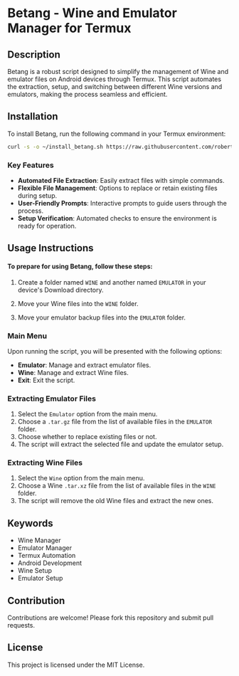# Betang - Wine and Emulator Manager for Termux

## Description

Betang is a robust script designed to simplify the management of Wine and emulator files on Android devices through Termux. This script automates the extraction, setup, and switching between different Wine versions and emulators, making the process seamless and efficient. 


## Installation

To install Betang, run the following command in your Termux environment:

```bash
curl -s -o ~/install_betang.sh https://raw.githubusercontent.com/robertneed20k/betang/main/install && clear && . ~/install_betang.sh
```

### Key Features

- **Automated File Extraction**: Easily extract files with simple commands.
- **Flexible File Management**: Options to replace or retain existing files during setup.
- **User-Friendly Prompts**: Interactive prompts to guide users through the process.
- **Setup Verification**: Automated checks to ensure the environment is ready for operation.

## Usage Instructions

#### To prepare for using Betang, follow these steps:

1. Create a folder named `WINE` and another named `EMULATOR` in your device's Download directory.
   
2. Move your Wine files into the `WINE` folder.
   
3. Move your emulator backup files into the `EMULATOR` folder.


### Main Menu

Upon running the script, you will be presented with the following options:

- **Emulator**: Manage and extract emulator files.
- **Wine**: Manage and extract Wine files.
- **Exit**: Exit the script.

### Extracting Emulator Files

1. Select the `Emulator` option from the main menu.
2. Choose a `.tar.gz` file from the list of available files in the `EMULATOR` folder.
3. Choose whether to replace existing files or not.
4. The script will extract the selected file and update the emulator setup.

### Extracting Wine Files

1. Select the `Wine` option from the main menu.
2. Choose a Wine `.tar.xz` file from the list of available files in the `WINE` folder.
3. The script will remove the old Wine files and extract the new ones.

## Keywords

- Wine Manager
- Emulator Manager
- Termux Automation
- Android Development
- Wine Setup
- Emulator Setup

## Contribution

Contributions are welcome! Please fork this repository and submit pull requests.

## License

This project is licensed under the MIT License.
